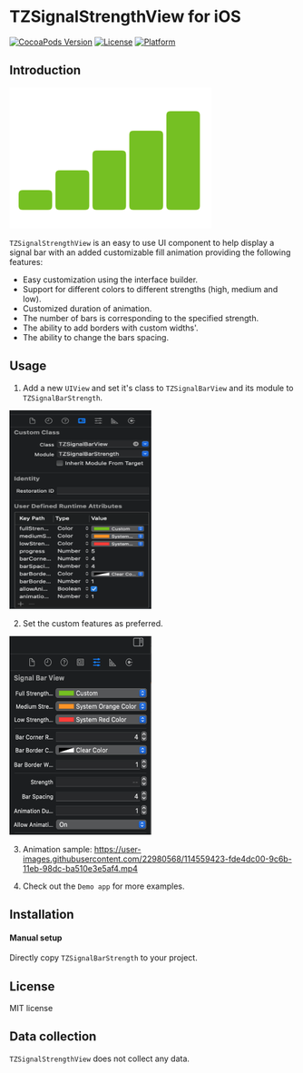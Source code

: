 # TZSignalStrengthView for iOS

[![CocoaPods Version](https://img.shields.io/badge/pod-v1.0-blue)]()
[![License](https://img.shields.io/badge/license-MIT-lightgrey)]()
[![Platform](https://img.shields.io/badge/platform-iOS-lightgrey)]()

## Introduction

<img src = 'https://github.com/TrianglZ/TZSignalBarStrength/blob/6257a4094eeda4adac277855a8c67c1ecc24a183/Screenshots/FullStrength.png'>

`TZSignalStrengthView` is an easy to use UI component to help display a signal bar with an added customizable fill animation providing the following features:

* Easy customization using the interface builder.
* Support for different colors to different strengths (high, medium and low).
* Customized duration of animation.
* The number of bars is corresponding to the specified strength.
* The ability to add borders with custom widths'.
* The ability to change the bars spacing.

## Usage

1) Add a new  `UIView` and set it's class to `TZSignalBarView` and its module to `TZSignalBarStrength`.

<img src = 'https://github.com/TrianglZ/TZSignalBarStrength/blob/cc495459ee1e8cfe0557cedde28ce28608f2d7df/Screenshots/Properties.png' width = 250 height = 350>

2) Set the custom features as preferred.

<img src = 'https://github.com/TrianglZ/TZSignalBarStrength/blob/cc495459ee1e8cfe0557cedde28ce28608f2d7df/Screenshots/CustomClass.png' width = 250 height = 350>

3) Animation sample:
    https://user-images.githubusercontent.com/22980568/114559423-fde4dc00-9c6b-11eb-98dc-ba510e3e5af4.mp4
    
4) Check out the `Demo app` for more examples.

## Installation

#### Manual setup
Directly copy `TZSignalBarStrength` to your project.

## License

MIT license

## Data collection

`TZSignalStrengthView` does not collect any data.



